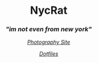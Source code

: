 <h1 align="center">NycRat</h1>

<i>
<h3 align="center">"im not even from new york"</h2>

<div align="center">

<a href="https://nycrat.github.io/photo-gallery">Photography Site</a>

<a href="https://github.com/NycRat/dotfiles">Dotfiles</a>

</div>
<i/>

